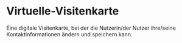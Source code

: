 # Virtuelle-Visitenkarte
Eine digitale Visitenkarte, bei der die Nutzerin/der Nutzer ihre/seine Kontaktinformationen ändern und speichern kann. 

